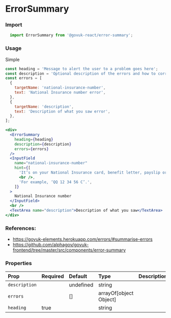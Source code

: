 ErrorSummary
============

### Import
```js
  import ErrorSummary from '@govuk-react/error-summary';
```
<!-- STORY -->

### Usage

Simple
```jsx
const heading = 'Message to alert the user to a problem goes here';
const description = 'Optional description of the errors and how to correct them';
const errors = [
  {
    targetName: 'national-insurance-number',
    text: 'National Insurance number error',
  },
  {
    targetName: 'description',
    text: 'Description of what you saw error',
  },
];

<div>
  <ErrorSummary
    heading={heading}
    description={description}
    errors={errors}
  />
  <InputField
    name="national-insurance-number"
    hint={[
      'It’s on your National Insurance card, benefit letter, payslip or P60.',
      <br />,
      'For example, ‘QQ 12 34 56 C’.',
    ]}
  >
    National Insurance number
  </InputField>
  <br />
  <TextArea name="description">Description of what you saw</TextArea>
</div>
```

### References:
- https://govuk-elements.herokuapp.com/errors/#summarise-errors
- https://github.com/alphagov/govuk-frontend/tree/master/src/components/error-summary

### Properties
Prop | Required | Default | Type | Description
:--- | :------- | :------ | :--- | :----------
 `description` |  | undefined | string | 
 `errors` |  | [] | arrayOf[object Object] | 
 `heading` | true |  | string | 



